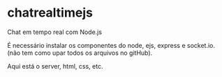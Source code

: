 # chatrealtimejs
Chat em tempo real com Node.js

É necessário instalar os componentes do node, ejs, express e socket.io.
(não tem como upar todos os arquivos no gitHub).

Aqui está o server, html, css, etc.
